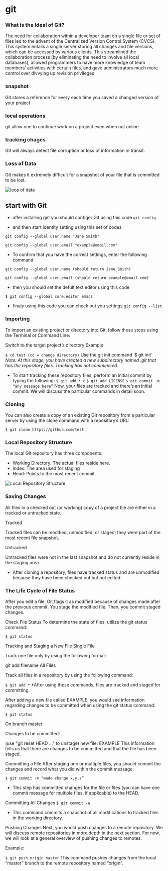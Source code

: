 # **git**

### What is the Ideal of Git?

The need for collaboration within a developer team on a single file or set of files led to the advent of the Centralized Version Control System (CVCS). This system entails a single server storing all changes and file versions, which can be accessed by various clients. This streamlined the collaboration process (by eliminating the need to involve all local databases), allowed programmers to have more knowledge of team members’ activities with certain files, and gave administrators much more control over divvying up revision privileges

### snapshot
Git stores a reference for every each time you saved a changed version of your project

### local operations
git allow one to continue work on a project even when not online

### tracking chages
Git will always detect file corruption or loss of information in transit.

### Loss of Data
Git makes it extremely difficult for a snapshot of your file that is committed to be lost.

![loos of data](https://www.udemy.com/blog/wp-content/uploads/2015/08/image066.png)

## start with Git
* after installing get you should configer Git using this code
`git config`

* and then start identity setting using this set of codes

`git config --global user.name "Jane Smith"`

`git config --global user.email "example@email.com"`

* To confirm that you have the correct settings, enter the following command:

`git config --global user.name (should return Jane Smith)`

`git config --global user.email (should return example@email.com)`

* then you should set the defult text editor using this code

`$ git config --global core.editor emacs`

* finaly using this code you can check out you settings
`git config --list`

### Importing
To import an existing project or directory into Git, follow these steps using the Terminal or Command Line:

Switch to the target project’s directory
Example:

`$ cd test (cd = change directory)`
Use the git init command`
`$ git init`
*Note: At this stage, you have created a new subdirectory named .git that has the repository files. Tracking has not commenced.*

* To start tracking these repository files, perform an initial commit by typing the following:
`$ git add *.c`
`$ git add LICENSE`
`$ git commit -m “any message here”`
Now, your files are tracked and there’s an initial commit. We will discuss the particular commands in detail soon.

### Cloning
You can also create a copy of an existing Git repository from a particular server by using the clone command with a repository’s URL:

`$ git clone https://github.com/test`

### Local Repository Structure
The local Git repository has three components:

* Working Directory: The actual files reside here.
* Index: The area used for staging
* Head: Points to the most recent commit

![Local Repository Structure](https://www.udemy.com/blog/wp-content/uploads/2015/08/image036.png)

### Saving Changes
All files in a checked out (or working) copy of a project file are either in a tracked or untracked state.

Tracked

Tracked files can be modified, unmodified, or staged; they were part of the most recent file snapshot.

Untracked

Untracked files were not in the last snapshot and do not currently reside in the staging area.

* After cloning a repository, files have tracked status and are unmodified because they have been checked out but not edited.

### The Life Cycle of File Status
After you edit a file, Git flags it as modified because of changes made after the previous commit.
You stage the modified file.
Then, you commit staged changes.

Check File Status
To determine the state of files, utilize the git status command:

`$ git status`

Tracking and Staging a New File
Single File

Track one file only by using the following format:

git add filename
All Files

Track all files in a repository by using the following command:

`$ git add *`
*After using these commands, files are tracked and staged for committing.

After adding a new file called EXAMPLE, you would see information regarding changes to be committed when using the git status command:

`$ git status`

On branch master

Changes to be committed:

  (use "git reset HEAD ..." to unstage)
new file: EXAMPLE
This information tells us that there are changes to be committed and that the file has been staged.

Committing a File
After staging one or multiple files, you should commit the changes and record what you did within the commit message:

`$ git commit -m “made change x,y,z”`
* This step has committed changes for the file or files (you can have one commit message for multiple files, if applicable) to the HEAD.

Committing All Changes
`$ git commit -a`
* This command commits a snapshot of all modifications to tracked files in the working directory.

Pushing Changes
Next, you would push changes to a remote repository. We will discuss remote repositories in more depth in the next section. For now, we will look at a general overview of pushing changes to remotes.

Example:

`$ git push origin master`
This command pushes changes from the local “master” branch to the remote repository named “origin”.

